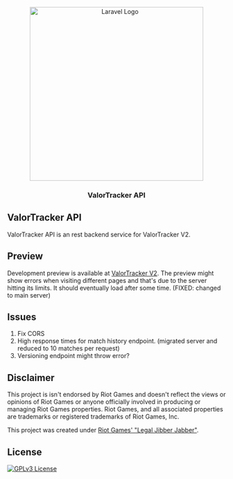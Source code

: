 <p align="center"><a href="https://valortracker.xyz" target="_blank"><img src="https://valortracker.xyz/images/logo.png" width="400" alt="Laravel Logo"></a></p>

<h3 align="center">ValorTracker API</h3>

## ValorTracker API

ValorTracker API is an rest backend service for ValorTracker V2.

## Preview

Development preview is available at <a href="https://v2.valortracker.xyz" target="_blank">ValorTracker V2</a>. The preview might show errors when visiting different pages and that's due to the server hitting its limits. It should eventually load after some time. (FIXED: changed to main server)

## Issues

1. Fix CORS
2. High response times for match history endpoint. (migrated server and reduced to 10 matches per request)
3. Versioning endpoint might throw error?

## Disclaimer
This project is isn't endorsed by Riot Games and doesn't reflect the views or opinions of Riot Games or anyone officially involved in producing or managing Riot Games properties. Riot Games, and all associated properties are trademarks or registered trademarks of Riot Games, Inc.

This project was created under <a href="https://www.riotgames.com/en/legal" target="_blank">Riot Games' "Legal Jibber Jabber"</a>.

## License

[![GPLv3 License](https://img.shields.io/badge/License-GPL%20v3-yellow.svg)](https://opensource.org/licenses/)

